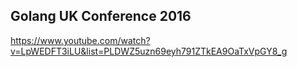 Golang UK Conference 2016
-

https://www.youtube.com/watch?v=LpWEDFT3iLU&list=PLDWZ5uzn69eyh791ZTkEA9OaTxVpGY8_g
